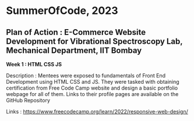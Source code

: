 # SummerOfCode, 2023


## Plan of Action : E-Commerce Website Development for Vibrational Spectroscopy Lab, Mechanical Department, IIT Bombay

**Week 1 : HTML CSS JS**

Description : Mentees were exposed to fundamentals of Front End Development using HTML CSS and JS. 
They were tasked with obtaining certification from Free Code Camp website and design a basic portfolio webpage for all of them. 
Links to their profile pages are available on the GitHub Repository

Links : https://www.freecodecamp.org/learn/2022/responsive-web-design/

